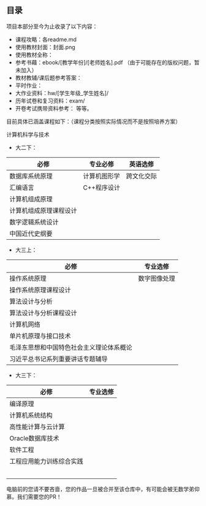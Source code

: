 ## 目录

项目本部分至今为止收录了以下内容：

- 课程攻略：各readme.md
- 使用教材封面：封面.png
- 使用教材全称：
- 参考书藉：ebook/[教学年份]/[老师姓名].pdf （由于可能存在的版权问题，暂未加入）
- 教材教辅/课后题参考答案：
- 平时作业：
- 大作业资料：hw/[学生年级_学生姓名]/
- 历年试卷和复习资料：exam/
- 开卷考试携带资料参考：
等等。


目前具体已涵盖课程如下：（课程分类按照实际情况而不是按照培养方案）


计算机科学与技术

- 大二下：

| 必修                   | 专业必修       | 英语选修         |
| ---------------------- | -------------- | ---------------- |
| 数据库系统原理         | 计算机图形学   | 跨文化交际       |
| 汇编语言               | C++程序设计    |                  |
| 计算机组成原理         |                |                  |
| 计算机组成原理课程设计 |                |                  |
| 数字逻辑系统设计       |                |                  |
| 中国近代史纲要         |                |                  |

- 大三上：

| 必修                   | 专业选修       |
| ---------------------- | -------------- |
| 操作系统原理           | 数字图像处理   |
| 操作系统原理课程设计   |                |
| 算法设计与分析         |                |
| 算法设计与分析课程设计 |                |
| 计算机网络             |                |
| 单片机原理与接口技术   |                |
| 毛泽东思想和中国特色社会主义理论体系概论|
| 习近平总书记系列重要讲话专题辅导        |

- 大三下：

| 必修                   | 专业选修       |
| ---------------------- | -------------- |
| 编译原理               |                |
| 计算机系统结构         |                |
| 高性能计算与云计算     |                |
| Oracle数据库技术       |                |
| 软件工程               |                |
| 工程应用能力训练综合实践|                |                        |
|                |    |
|                |       |
|                |     |
|                |  |
|                |     |








电脑前的您请不要吝啬，您的作品一旦被合并至该仓库中，有可能会被无数学弟仰慕。我们需要您的PR！

